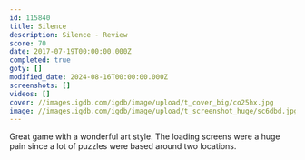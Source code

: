 ```yaml
---
id: 115840
title: Silence
description: Silence - Review
score: 70
date: 2017-07-19T00:00:00.000Z
completed: true
goty: []
modified_date: 2024-08-16T00:00:00.000Z
screenshots: []
videos: []
cover: //images.igdb.com/igdb/image/upload/t_cover_big/co25hx.jpg
image: //images.igdb.com/igdb/image/upload/t_screenshot_huge/sc6dbd.jpg
---
```

Great game with a wonderful art style. The loading screens were a huge pain since a lot of puzzles were based around two locations.